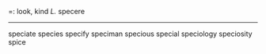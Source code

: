 =: look, kind
*L.* specere 

---
speciate
species
specify
speciman
specious
special
speciology
speciosity
spice
